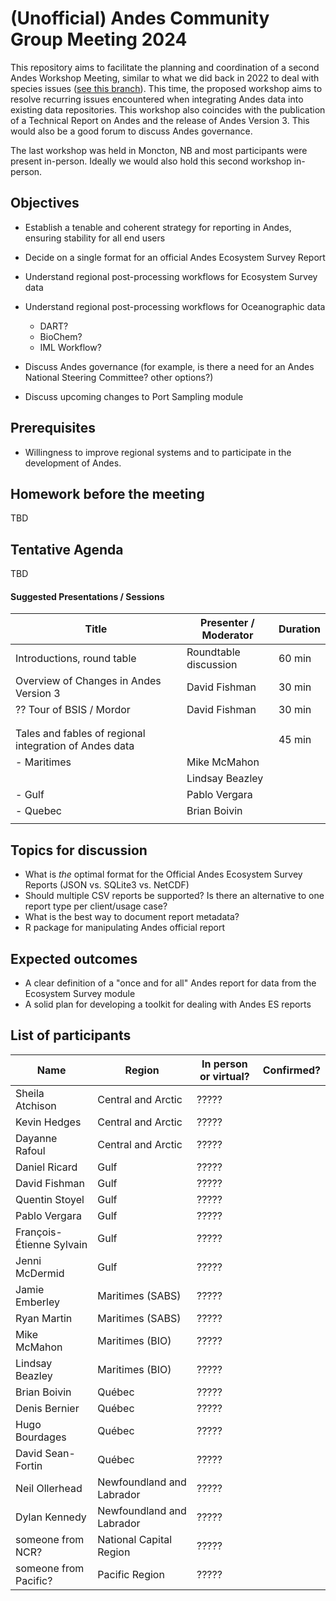 # (Unofficial) Andes Community Group Meeting 2024

This repository aims to facilitate the planning and coordination of a second Andes Workshop Meeting, similar to what we did back in 2022 to deal with species issues ([see this branch](https://github.com/dfo-gulf-science/Andes-National-Working-Group-Meetings/tree/2022)). This time, the proposed workshop aims to resolve recurring issues encountered when integrating Andes data into existing data repositories. This workshop also coincides with the publication of a Technical Report on Andes and the release of Andes Version 3. This would also be a good forum to discuss Andes governance.

The last workshop was held in Moncton, NB and most participants were present in-person. Ideally we would also hold this second workshop in-person.

## Objectives

- Establish a tenable and coherent strategy for reporting in Andes, ensuring stability for all end users
- Decide on a single format for an official Andes Ecosystem Survey Report
- Understand regional post-processing workflows for Ecosystem Survey data
- Understand regional post-processing workflows for Oceanographic data
  - DART?
  - BioChem?
  - IML Workflow?
      
- Discuss Andes governance (for example, is there a need for an Andes National Steering Committee? other options?) 
- Discuss upcoming changes to Port Sampling module

## Prerequisites

- Willingness to improve regional systems and to participate in the development of Andes.

## Homework before the meeting

TBD

## Tentative Agenda

TBD

#### Suggested Presentations / Sessions

| Title                                                        | Presenter / Moderator | Duration |
|--------------------------------------------------------------|-----------------------|----------|
| Introductions, round table                                   | Roundtable discussion | 60 min   |
| Overview of Changes in Andes Version 3                       | David Fishman         | 30 min   |
| ?? Tour of BSIS / Mordor                                     | David Fishman         | 30 min   |
|                                                              |                       |          |
|                                                              |                       |          |
| Tales and fables of regional integration of Andes data       |                       | 45 min   |
|  - Maritimes                                                 | Mike McMahon          |          |
|                                                              | Lindsay Beazley       |          |
|  - Gulf                                                      | Pablo Vergara         |          |
|  - Quebec                                                    | Brian Boivin          |          |
|                                                              |                       |          |

## Topics for discussion

- What is _the_ optimal format for the Official Andes Ecosystem Survey Reports (JSON vs. SQLite3 vs. NetCDF)
- Should multiple CSV reports be supported? Is there an alternative to one report type per client/usage case?
- What is the best way to document report metadata?
- R package for manipulating Andes official report

## Expected outcomes

- A clear definition of a "once and for all" Andes report for data from the Ecosystem Survey module
- A solid plan for developing a toolkit for dealing with Andes ES reports

## List of participants

| Name                     | Region                    | In person or virtual? | Confirmed? |
|--------------------------|---------------------------|-----------------------|------------|
| Sheila Atchison          | Central and Arctic        | ?????                 |            |
| Kevin Hedges             | Central and Arctic        | ?????                 |            |
| Dayanne Rafoul           | Central and Arctic        | ?????                 |            |
| Daniel Ricard            | Gulf                      | ?????                 |            |
| David Fishman            | Gulf                      | ?????                 |            |
| Quentin Stoyel           | Gulf                      | ?????                 |            |
| Pablo Vergara            | Gulf                      | ?????                 |            |
| François-Étienne Sylvain | Gulf                      | ?????                 |            |
| Jenni McDermid           | Gulf                      | ?????                 |            |
| Jamie Emberley           | Maritimes (SABS)          | ?????                 |            |
| Ryan Martin              | Maritimes (SABS)          | ?????                 |            |
| Mike McMahon             | Maritimes (BIO)           | ?????                 |            |
| Lindsay Beazley          | Maritimes (BIO)           | ?????                 |            |
| Brian Boivin             | Québec                    | ?????                 |            |
| Denis Bernier            | Québec                    | ?????                 |            |
| Hugo Bourdages           | Québec                    | ?????                 |            |
| David Sean-Fortin        | Québec                    | ?????                 |            |
| Neil Ollerhead           | Newfoundland and Labrador | ?????                 |            |
| Dylan Kennedy            | Newfoundland and Labrador | ?????                 |            |
| someone from NCR?        | National Capital Region   | ?????                 |            |
| someone from Pacific?    | Pacific Region            | ?????                 |            |

